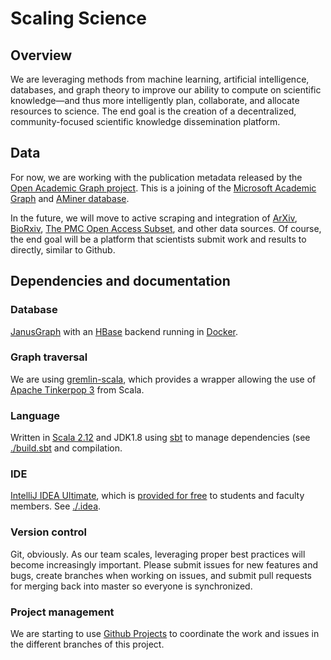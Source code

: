 # Scaling Science
## Overview
We are leveraging methods from machine learning, artificial intelligence, databases, and graph theory to improve our ability to compute on scientific knowledge—and thus more intelligently plan, collaborate, and allocate resources to science. The end goal is the creation of a decentralized, community-focused scientific knowledge dissemination platform.

## Data
For now, we are working with the publication metadata released by the [Open Academic Graph project](https://www.openacademic.ai/oag/). This is a joining of the [Microsoft Academic Graph](https://www.microsoft.com/en-us/research/project/microsoft-academic-graph/) and [AMiner database](https://aminer.org/).

In the future, we will move to active scraping and integration of [ArXiv](https://arxiv.org/), [BioRxiv](https://www.biorxiv.org/), [The PMC Open Access Subset](https://www.ncbi.nlm.nih.gov/pmc/tools/openftlist/), and other data sources. Of course, the end goal will be a platform that scientists submit work and results to directly, similar to Github. 

## Dependencies and documentation

### Database 
[JanusGraph](http://janusgraph.org/) with an [HBase](https://hbase.apache.org/) backend running in [Docker](https://www.docker.com/).

### Graph traversal
We are using [gremlin-scala](https://github.com/mpollmeier/gremlin-scala), which provides a wrapper allowing the use of [Apache Tinkerpop 3](https://github.com/apache/tinkerpop) from Scala.  

### Language
Written in [Scala 2.12](https://www.scala-lang.org/) and JDK1.8 using [sbt](https://www.scala-sbt.org/) to manage dependencies (see [./build.sbt](https://github.com/jameswweis/scaling-science/blob/master/build.sbt) and compilation. 

### IDE
[IntelliJ IDEA Ultimate](https://www.jetbrains.com/idea/), which is [provided for free](https://www.jetbrains.com/idea/) to students and faculty members. See [./.idea](https://github.com/jameswweis/scaling-science/tree/master/.idea). 

### Version control
Git, obviously. As our team scales, leveraging proper best practices will become increasingly important. Please submit issues for new features and bugs, create branches when working on issues, and submit pull requests for merging back into master so everyone is synchronized. 

### Project management
We are starting to use [Github Projects](https://github.com/jameswweis/scaling-science/projects) to coordinate the work and issues in the different branches of this project. 
